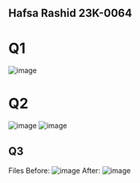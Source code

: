 ## Hafsa Rashid 23K-0064
# Q1 
![image](https://github.com/hafsaa05/PfFall-23/assets/142868426/66ab2529-3fdd-4c08-930a-85ed0fd5cea5)
##
# Q2
![image](https://github.com/hafsaa05/PfFall-23/assets/142868426/001166ac-457d-4cd3-81e6-cf0c5b401933)
![image](https://github.com/hafsaa05/PfFall-23/assets/142868426/a261e575-2ea7-4938-86d5-4f1a81ce4032)
##
## Q3
Files Before: ![image](https://github.com/hafsaa05/PfFall-23/assets/142868426/a9238349-5d33-4add-9b6c-0194767cb566)
After: ![image](https://github.com/hafsaa05/PfFall-23/assets/142868426/8fb6a28d-3559-4834-b311-73a213207af2)
